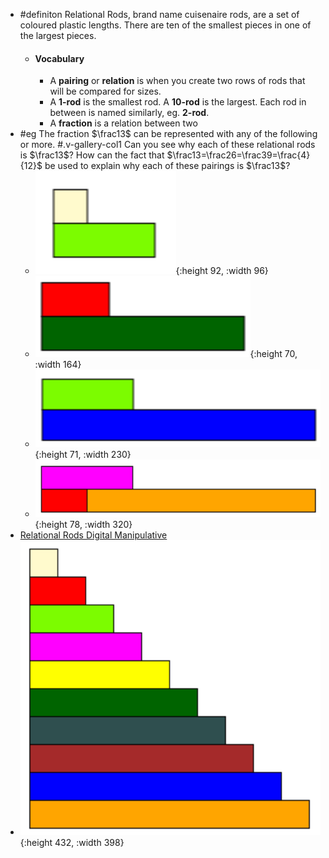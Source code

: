 - #definiton Relational Rods, brand name cuisenaire rods, are a set of coloured plastic lengths. There are ten of the smallest pieces in one of the largest pieces.
	- #### Vocabulary
		- A **pairing** or **relation** is when you create two rows of rods that will be compared for sizes.
		- A **1-rod** is the smallest rod. A **10-rod** is the largest. Each rod in between is named similarly, eg. **2-rod**.
		- A **fraction** is a relation between two
- #eg The fraction $\frac13$ can be represented with any of the following or more. #.v-gallery-col1
  Can you see why each of these relational rods is $\frac13$? How can the fact that $\frac13=\frac26=\frac39=\frac{4}{12}$ be used to explain why each of these pairings is $\frac13$?
	- ![image.png](../assets/image_1748109539896_0.png){:height 92, :width 96}
	- ![image.png](../assets/image_1748109575387_0.png){:height 70, :width 164}
	- ![image.png](../assets/image_1748109598824_0.png){:height 71, :width 230}
	- ![image.png](../assets/image_1748109650964_0.png){:height 78, :width 320}
- [Relational Rods Digital Manipulative](https://mathsbot.com/manipulatives/rods)
- ![image.png](../assets/image_1748109247575_0.png){:height 432, :width 398}